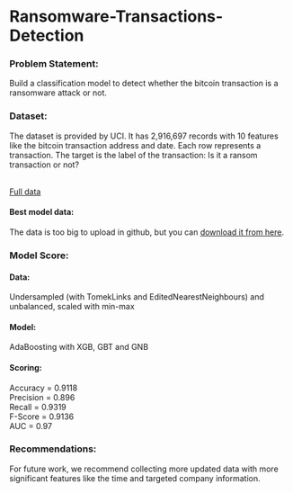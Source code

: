 
# Ransomware-Transactions-Detection

### Problem Statement:
Build a classification  model to detect whether the bitcoin transaction is  a ransomware attack or not.

### Dataset:
The dataset is provided by UCI. It has  2,916,697 records with 10 features like the bitcoin transaction address and date. 
Each row represents a transaction. The target is the label of the transaction: Is it a ransom transaction or not?<br><br>

[Full data](https://archive.ics.uci.edu/ml/datasets/BitcoinHeistRansomwareAddressDataset)
#### Best model data:
The data is too big to upload in github, but you can [download it from here](https://drive.google.com/file/d/160KSNgXVwATn1EBSE1MwM5v44_DM8Pai/view?usp=sharing).

### Model Score:
#### Data:
Undersampled (with TomekLinks and EditedNearestNeighbours) and unbalanced, scaled with min-max<br>
#### Model:
AdaBoosting with XGB, GBT and GNB
#### Scoring:
Accuracy   =  0.9118<br>
Precision  =  0.896 <br>
Recall        =  0.9319 <br>
F-Score       =  0.9136<br>
AUC           = 0.97


### Recommendations:

For future work, we recommend collecting more updated data with more significant features like the time and targeted company information.



